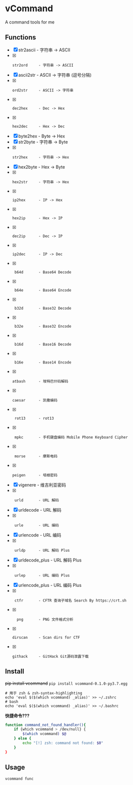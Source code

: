 # vCommand

A command tools for me

## Functions

- [x]    str2ascii    - 字符串 -> ASCII
- [x]     str2ord     - 字符串 -> ASCII
- [x]    ascii2str    - ASCII -> 字符串 (逗号分隔)
- [x]     ord2str     - ASCII -> 字符串
- [x]     dec2hex     - Dec -> Hex
- [x]     hex2dec     - Hex -> Dec
- [x]    byte2hex     - Byte -> Hex
- [x]    str2byte     - 字符串 -> Byte
- [x]     str2hex     - 字符串 -> Hex
- [x]    hex2byte     - Hex -> Byte
- [x]     hex2str     - 字符串 -> Hex
- [x]     ip2hex      - IP -> Hex
- [x]     hex2ip      - Hex -> IP
- [x]     dec2ip      - Dec -> IP
- [x]     ip2dec      - IP -> Dec
- [x]      b64d       - Base64 Decode
- [x]      b64e       - Base64 Encode
- [x]      b32d       - Base32 Decode
- [x]      b32e       - Base32 Encode
- [x]      b16d       - Base16 Decode
- [x]      b16e       - Base14 Encode
- [x]     atbash      - 埃特巴什码解码
- [x]     caesar      - 凯撒编码
- [x]      rot13      - rot13
- [x]      mpkc       - 手机键盘编码 Mobile Phone Keyboard Cipher
- [x]      morse      - 摩斯电码
- [x]     peigen      - 培根密码
- [x]    vigenere     - 维吉利亚密码
- [x]      urld       - URL 解码
- [x]    urldecode    - URL 解码
- [x]      urle       - URL 编码
- [x]    urlencode    - URL 编码
- [x]      urldp      - URL 解码 Plus
- [x] urldecode_plus  - URL 解码 Plus
- [x]      urlep      - URL 编码 Plus
- [x] urlencode_plus  - URL 编码 Plus
- [x]      ctfr       - CFTR 查询子域名 Search By https://crt.sh
- [x]       png       - PNG 文件格式分析
- [x]     dirscan     - Scan dirs for CTF
- [x]     githack     - GitHack Git源码泄露下载

## Install

~~pip install vcommand~~
`pip install vcommand-0.1.0-py3.7.egg`

```shell
# 用于 zsh & zsh-syntax-highlighting
echo 'eval $($(which vcommand) _alias)' >> ~/.zshrc
# bash
echo 'eval $($(which vcommand) _alias)' >> ~/.bashrc
```

**快捷命令???**
```bash
function command_not_found_handler(){
    if {which vcommand > /dev/null} {
        $(which vcommand) $@
    } else {
        echo "[!] zsh: command not found: $0"
    }
}
```

## Usage

```bash
vcommand func
```